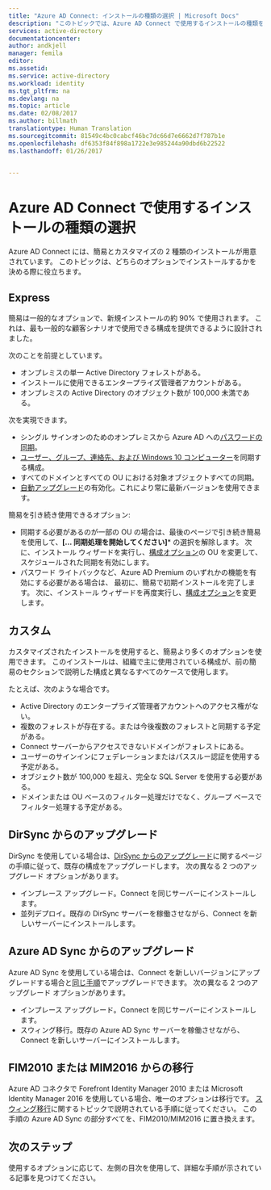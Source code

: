 ```yaml
---
title: "Azure AD Connect: インストールの種類の選択 | Microsoft Docs"
description: "このトピックでは、Azure AD Connect で使用するインストールの種類を選択する方法について説明します"
services: active-directory
documentationcenter: 
author: andkjell
manager: femila
editor: 
ms.assetid: 
ms.service: active-directory
ms.workload: identity
ms.tgt_pltfrm: na
ms.devlang: na
ms.topic: article
ms.date: 02/08/2017
ms.author: billmath
translationtype: Human Translation
ms.sourcegitcommit: 81549c4bc0cabcf46bc7dc66d7e6662d7f787b1e
ms.openlocfilehash: df6353f84f898a1722e3e985244a90dbd6b22522
ms.lasthandoff: 01/26/2017


---
```

# <a name="select-which-installation-type-to-use-for-azure-ad-connect"></a>Azure AD Connect で使用するインストールの種類の選択
Azure AD Connect には、簡易とカスタマイズの 2 種類のインストールが用意されています。 このトピックは、どちらのオプションでインストールするかを決める際に役立ちます。

## <a name="express"></a>Express
簡易は一般的なオプションで、新規インストールの約 90% で使用されます。 これは、最も一般的な顧客シナリオで使用できる構成を提供できるように設計されました。

次のことを前提としています。

- オンプレミスの単一 Active Directory フォレストがある。
- インストールに使用できるエンタープライズ管理者アカウントがある。
- オンプレミスの Active Directory のオブジェクト数が 100,000 未満である。

次を実現できます。

- シングル サインオンのためのオンプレミスから Azure AD への[パスワードの同期](active-directory-aadconnectsync-implement-password-synchronization.md)。
- [ユーザー、グループ、連絡先、および Windows 10 コンピューター](active-directory-aadconnectsync-understanding-default-configuration.md)を同期する構成。
- すべてのドメインとすべての OU における対象オブジェクトすべての同期。
- [自動アップグレード](active-directory-aadconnect-feature-automatic-upgrade.md)の有効化。これにより常に最新バージョンを使用できます。

簡易を引き続き使用できるオプション:

- 同期する必要があるのが一部の OU の場合は、最後のページで引き続き簡易を使用して、**[... 同期処理を開始してください]*** の選択を解除します。 次に、インストール ウィザードを実行し、[構成オプション](active-directory-aadconnectsync-installation-wizard.md#customize-synchronization-options)の OU を変更して、スケジュールされた同期を有効にします。
- パスワード ライトバックなど、Azure AD Premium のいずれかの機能を有効にする必要がある場合は、 最初に、簡易で初期インストールを完了します。 次に、インストール ウィザードを再度実行し、[構成オプション](active-directory-aadconnectsync-installation-wizard.md#customize-synchronization-options)を変更します。

## <a name="custom"></a>カスタム
カスタマイズされたインストールを使用すると、簡易より多くのオプションを使用できます。 このインストールは、組織で主に使用されている構成が、前の簡易のセクションで説明した構成と異なるすべてのケースで使用します。

たとえば、次のような場合です。

- Active Directory のエンタープライズ管理者アカウントへのアクセス権がない。
- 複数のフォレストが存在する。または今後複数のフォレストと同期する予定がある。
- Connect サーバーからアクセスできないドメインがフォレストにある。
- ユーザーのサインインにフェデレーションまたはパススルー認証を使用する予定がある。
- オブジェクト数が 100,000 を超え、完全な SQL Server を使用する必要がある。
- ドメインまたは OU ベースのフィルター処理だけでなく、グループ ベースでフィルター処理する予定がある。

## <a name="upgrade-from-dirsync"></a>DirSync からのアップグレード
DirSync を使用している場合は、[DirSync からのアップグレード](active-directory-aadconnect-dirsync-upgrade-get-started.md)に関するページの手順に従って、既存の構成をアップグレードします。 次の異なる 2 つのアップグレード オプションがあります。

- インプレース アップグレード。Connect を同じサーバーにインストールします。
- 並列デプロイ。既存の DirSync サーバーを稼働させながら、Connect を新しいサーバーにインストールします。

## <a name="upgrade-from-azure-ad-sync"></a>Azure AD Sync からのアップグレード
Azure AD Sync を使用している場合は、Connect を新しいバージョンにアップグレードする場合と[同じ手順](active-directory-aadconnect-upgrade-previous-version.md)でアップグレードできます。 次の異なる 2 つのアップグレード オプションがあります。

- インプレース アップグレード。Connect を同じサーバーにインストールします。
- スウィング移行。既存の Azure AD Sync サーバーを稼働させながら、Connect を新しいサーバーにインストールします。

## <a name="migrate-from-fim2010-or-mim2016"></a>FIM2010 または MIM2016 からの移行
Azure AD コネクタで Forefront Identity Manager 2010 または Microsoft Identity Manager 2016 を使用している場合、唯一のオプションは移行です。 [スウィング移行](active-directory-aadconnect-upgrade-previous-version.md#swing-migration)に関するトピックで説明されている手順に従ってください。 この手順の Azure AD Sync の部分すべてを、FIM2010/MIM2016 に置き換えます。

## <a name="next-steps"></a>次のステップ
使用するオプションに応じて、左側の目次を使用して、詳細な手順が示されている記事を見つけてください。


